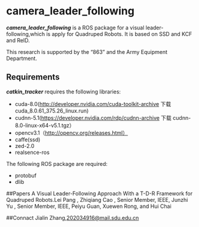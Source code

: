 # camera_leader_following
***camera_leader_following*** is a ROS package for a visual leader-following,which is apply for Quadruped Robots.
It is based on SSD and KCF and ReID.

This research is supported by the “863” and the Army Equipment Department.

## Requirements
 ***catkin_tracker*** requires the following libraries:
- cuda-8.0(http://developer.nvidia.com/cuda-toolkit-archive 下载 cuda_8.0.61_375.26_linux.run)
- cudnn-5.1(https://developer.nvidia.com/rdp/cudnn-archive 下载 cudnn-8.0-linux-x64-v5.1.tgz）
- opencv3.1（http://opencv.org/releases.html）
- caffe(ssd)
- zed-2.0
- realsence-ros

The following ROS package are required:
- protobuf
- dlib

##Papers
A Visual Leader-Following Approach With a T-D-R Framework for Quadruped Robots.Lei Pang , Zhiqiang Cao , Senior Member, IEEE, Junzhi Yu , Senior Member, IEEE, Peiyu Guan, Xuewen Rong, and Hui Chai

##Connact 
Jialin Zhang,202034916@mail.sdu.edu.cn

